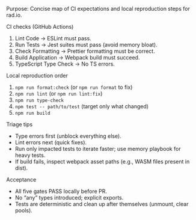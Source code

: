 Purpose: Concise map of CI expectations and local reproduction steps for rad.io.

CI checks (GitHub Actions)
1) Lint Code → ESLint must pass.
2) Run Tests → Jest suites must pass (avoid memory bloat).
3) Check Formatting → Prettier formatting must be correct.
4) Build Application → Webpack build must succeed.
5) TypeScript Type Check → No TS errors.

Local reproduction order
1) `npm run format:check` (or `npm run format` to fix)
2) `npm run lint` (or `npm run lint:fix`)
3) `npm run type-check`
4) `npm test -- path/to/test` (target only what changed)
5) `npm run build`

Triage tips
- Type errors first (unblock everything else).
- Lint errors next (quick fixes).
- Run only impacted tests to iterate faster; use memory playbook for heavy tests.
- If build fails, inspect webpack asset paths (e.g., WASM files present in dist).

Acceptance
- All five gates PASS locally before PR.
- No “any” types introduced; explicit exports.
- Tests are deterministic and clean up after themselves (unmount, clear pools).
